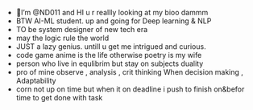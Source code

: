 - 👋I’m @ND011 and HI u r reallly looking at my bioo dammm
- BTW AI-ML student. up and going for Deep learning & NLP
- TO be system designer of new tech era
- may the logic rule the world
- JUST a lazy genius. untill u get me intrigued and  curious.
- code game  anime  is the life otherwise poetry is my wife
- person  who  live in equlibrim but stay on subjects duality
- pro of mine observe , analysis , crit thinking  When  decision making , Adaptability
- corn not up on time but when it on deadline i push to finish on&befor time to get done  with task  
  
